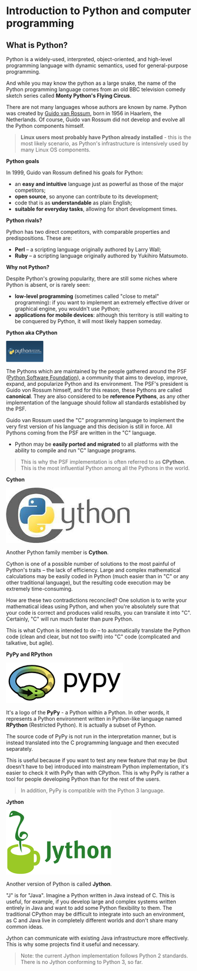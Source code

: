 # Introduction to Python and computer programming

## What is Python?

Python is a widely-used, interpreted, object-oriented, and high-level programming language with dynamic semantics, used for general-purpose programming.

And while you may know the python as a large snake, the name of the Python programming language comes from an old BBC television comedy sketch series called **Monty Python's Flying Circus**.

There are not many languages whose authors are known by name. Python was created by [Guido van Rossum](https://en.wikipedia.org/wiki/Guido_van_Rossum), born in 1956 in Haarlem, the Netherlands. Of course, Guido van Rossum did not develop and evolve all the Python components himself.

> **Linux users most probably have Python already installed** - this is the most likely scenario, as Python's infrastructure is intensively used by many Linux OS components.


**Python goals**

In 1999, Guido van Rossum defined his goals for Python:

- an **easy and intuitive** language just as powerful as those of the major competitors;
- **open source**, so anyone can contribute to its development;
- code that is as **understandable** as plain English;
- **suitable for everyday tasks**, allowing for short development times.

**Python rivals?**

Python has two direct competitors, with comparable properties and predispositions. These are:

- **Perl** – a scripting language originally authored by Larry Wall;
- **Ruby** – a scripting language originally authored by Yukihiro Matsumoto.

**Why not Python?**

Despite Python's growing popularity, there are still some niches where Python is absent, or is rarely seen:

- **low-level programming** (sometimes called "close to metal" programming): if you want to implement an extremely effective driver or graphical engine, you wouldn't use Python;
- **applications for mobile devices**: although this territory is still waiting to be conquered by Python, it will most likely happen someday.

**Python aka CPython**

<img src="images/python_software_foundation.png" width=20% height=20%>

The Pythons which are maintained by the people gathered around the PSF ([Python Software Foundation](https://www.python.org/psf-landing/)), a community that aims to develop, improve, expand, and popularize Python and its environment. The PSF's president is Guido von Rossum himself, and for this reason, these Pythons are called **canonical**. They are also considered to be **reference Pythons**, as any other implementation of the language should follow all standards established by the PSF.

Guido van Rossum used the "C" programming language to implement the very first version of his language and this decision is still in force. All Pythons coming from the PSF are written in the "C" language.
- Python may be **easily ported and migrated** to all platforms with the ability to compile and run "C" language programs.

> This is why the PSF implementation is often referred to as **CPython**. This is the most influential Python among all the Pythons in the world.

**Cython**

![Cython](images/cython.png)

Another Python family member is **Cython**.

Cython is one of a possible number of solutions to the most painful of Python's traits – the lack of efficiency. Large and complex mathematical calculations may be easily coded in Python (much easier than in "C" or any other traditional language), but the resulting code execution may be extremely time-consuming.

How are these two contradictions reconciled? One solution is to write your mathematical ideas using Python, and when you're absolutely sure that your code is correct and produces valid results, you can translate it into "C". Certainly, "C" will run much faster than pure Python.

This is what Cython is intended to do – to automatically translate the Python code (clean and clear, but not too swift) into "C" code (complicated and talkative, but agile).

**PyPy and RPython**

![PyPy](images/pypy.png)

It's a logo of the **PyPy** - a Python within a Python. In other words, it represents a Python environment written in Python-like language named **RPython** (Restricted Python). It is actually a subset of Python.

The source code of PyPy is not run in the interpretation manner, but is instead translated into the C programming language and then executed separately.

This is useful because if you want to test any new feature that may be (but doesn't have to be) introduced into mainstream Python implementation, it's easier to check it with PyPy than with CPython. This is why PyPy is rather a tool for people developing Python than for the rest of the users.
> In addition, PyPy is compatible with the Python 3 language.


**Jython**

![Jython](images/jython.png)

Another version of Python is called **Jython**.

"J" is for "Java". Imagine a Python written in Java instead of C. This is useful, for example, if you develop large and complex systems written entirely in Java and want to add some Python flexibility to them. The traditional CPython may be difficult to integrate into such an environment, as C and Java live in completely different worlds and don't share many common ideas.

Jython can communicate with existing Java infrastructure more effectively. This is why some projects find it useful and necessary.

> Note: the current Jython implementation follows Python 2 standards. There is no Jython conforming to Python 3, so far.
